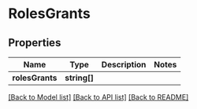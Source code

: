 # RolesGrants

## Properties
Name | Type | Description | Notes
------------ | ------------- | ------------- | -------------
**rolesGrants** | **string[]** |  | 

[[Back to Model list]](../README.md#documentation-for-models) [[Back to API list]](../README.md#documentation-for-api-endpoints) [[Back to README]](../README.md)


